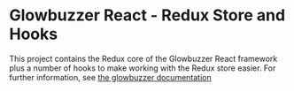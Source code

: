 # Glowbuzzer React - Redux Store and Hooks

This project contains the Redux core of the Glowbuzzer React framework plus a number of hooks to make working with the
Redux store easier. For further information,
see [the glowbuzzer documentation](https://www.glowbuzzer.com/docs/gbr/overview)

